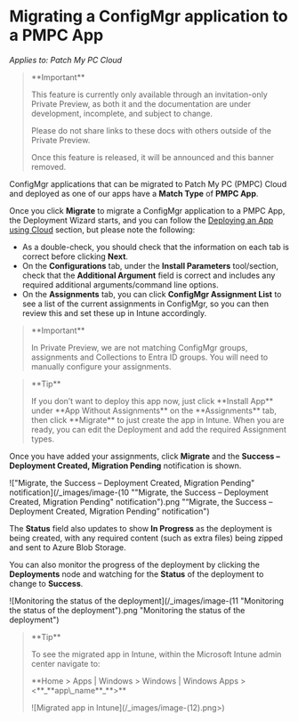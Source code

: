 # Migrating a ConfigMgr application to a PMPC App

_Applies to: Patch My PC Cloud_

<blockquote class="wp-block-quote">
<p>**Important**</p>
<p>This feature is currently only available through an invitation-only Private Preview, as both it and the documentation are under development, incomplete, and subject to change.</p>
<p>Please do not share links to these docs with others outside of the Private Preview.</p>
<p>Once this feature is released, it will be announced and this banner removed.</p>
</blockquote>

ConfigMgr applications that can be migrated to Patch My PC (PMPC) Cloud and deployed as one of our apps have a **Match Type** of **PMPC App**.

Once you click **Migrate** to migrate a ConfigMgr application to a PMPC App, the Deployment Wizard starts, and you can follow the [Deploying an App using Cloud](../../cloud-deployments/deploying-an-app-using-cloud/) section, but please note the following:

* As a double-check, you should check that the information on each tab is correct before clicking **Next**.
* On the **Configurations** tab, under the **Install Parameters** tool/section, check that the **Additional Argument** field is correct and includes any required additional arguments/command line options.
* On the **Assignments** tab, you can click **ConfigMgr Assignment List** to see a list of the current assignments in ConfigMgr, so you can then review this and set these up in Intune accordingly.

<blockquote class="wp-block-quote">
<p>**Important**</p>
<p>In Private Preview, we are not matching ConfigMgr groups, assignments and Collections to Entra ID groups. You will need to manually configure your assignments.</p>
</blockquote>

<blockquote class="wp-block-quote">
<p>**Tip**</p>
<p>If you don’t want to deploy this app now, just click **Install App** under **App Without Assignments** on the **Assignments** tab, then click **Migrate** to just create the app in Intune. When you are ready, you can edit the Deployment and add the required Assignment types.</p>
</blockquote>

Once you have added your assignments, click **Migrate** and the **Success – Deployment Created, Migration Pending** notification is shown.

!["Migrate, the Success – Deployment Created, Migration Pending" notification](/_images/image-(10 "\"Migrate, the Success – Deployment Created, Migration Pending\" notification").png "“Migrate, the Success – Deployment Created, Migration Pending” notification")

The **Status** field also updates to show **In Progress** as the deployment is being created, with any required content (such as extra files) being zipped and sent to Azure Blob Storage.

You can also monitor the progress of the deployment by clicking the **Deployments** node and watching for the **Status** of the deployment to change to **Success**.

![Monitoring the status of the deployment](/_images/image-(11 "Monitoring the status of the deployment").png "Monitoring the status of the deployment")

<blockquote class="wp-block-quote">
<p>**Tip**</p>
<p>To see the migrated app in Intune, within the Microsoft Intune admin center navigate to:</p>
<p>**Home > Apps | Windows > Windows | Windows Apps > <**_**app\_name**_**>**</p>
<p>![Migrated app in Intune](/_images/image-(12).png>)</p>
</blockquote>